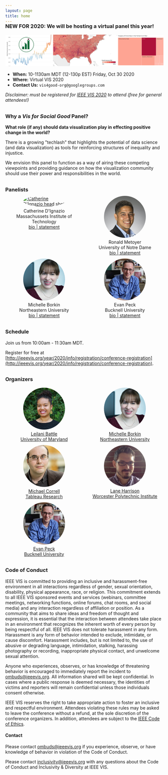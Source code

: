 ```yaml
---
layout: page
title: home
---
```

<style>

h3 {
margin-top: 2em;
}

#new-for-2020-we-will-be-hosting-a-virtual-panel-this-year {
margin-top: -1em;
margin-bottom: 1em;
}

#panelists, #bios {
  display: grid;
  grid-template-columns: repeat(auto-fill, minmax(240px, 1fr));
  grid-gap: 10px;
  margin-bottom: 10px;
}

.panelist_image, .bio_image {
  width: 100pt;
  border-radius: 50%;
  display: block;
  margin-left: auto;
  margin-right: auto;
  margin-bottom: 5px;
}

.panelist_text, .bio_text {
  display: none;
}

.panelist_name, .panelist_affiliation, .panelist_statement, .bio_name, .bio_affiliation {
  text-align: center;
  display: block;
  margin-left: auto;
  margin-right: auto;
}

</style>

### NEW FOR 2020: We will be hosting a virtual panel this year!

![Header image: visualizations of climate change, US food insecurity, and civilian casualties in the war in Yemen](img/teaser2.png)

- **When:** 10-1130am MDT (12-130p EST) Friday, Oct 30 2020
- **Where:** Virtual VIS 2020
- **Contact Us:** `vis4good-org@googlegroups.com`

_Disclaimer: must be registered for [IEEE VIS 2020](http://ieeevis.org) to attend (free for general attendees!)_

### Why a _Vis for Social Good_ Panel?

**What role (if any) should data visualization play in effecting positive change in the world?**

There is a growing "techlash" that highlights the potential of data science (and data visualization) as tools for reinforcing structures of inequality and injustice. 

We envision this panel to function as a way of airing these competing viewpoints and providing guidance on how the visualization community should use their power and responsibilities in the world. 

### Panelists

<div id="panelists">

<div class="grid-item">
<a href="http://www.kanarinka.com/">
  <img class="panelist_image" src="img/dignazio2.png" alt="Catherine D'Ignazio head shot"/>
</a>
  <div class="panelist_name">Catherine D'Ignazio</div>
  <div class="panelist_affiliation">Massachussets Institute of Technology</div>
<a href="/panelists/dignazio">
  <div class="panelist_statement">bio | statement</div>
</a>
  <div class="panelist_text">
  Catherine D’Ignazio is a hacker mama, scholar, and artist/designer who focuses on feminist technology, data literacy and civic engagement. She has run women’s health hackathons, designed global news recommendation systems, created talking and tweeting water quality sculptures, and led walking data visualizations to envision the future of sea level rise. Her 2020 book from MIT Press, Data Feminism, co-authored with Lauren Klein, charts a course for more ethical and empowering data science practices. D’Ignazio is an assistant professor of Urban Science and Planning in the Department of Urban Studies and Planning at MIT where she is the Director of the Data + Feminism Lab.
  </div>
</div>

<div class="grid-item">
<a href="http://sites.nd.edu/ronald-metoyer/">
  <img class="panelist_image" src="img/metoyer.jpeg" alt="Ronald Metoyer head shot"/>
</a>
  <div class="panelist_name">Ronald Metoyer</div>
  <div class="panelist_affiliation">University of Notre Dame</div>
<a href="/panelists/metoyer">
  <div class="panelist_statement">bio | statement</div>
</a>
  <div class="panelist_text">
    Ronald Metoyer is an Associate Professor of Computer Science and Engineering at the University of Notre Dame.  He earned his B.S. in Computer Science and Engineering at the University of California, Los Angeles (1994) and his Ph.D. in Computer Science from the Georgia Institute of Technology (2002).  His primary research interest is in human-computer interaction and information visualization, with a focus on multivariate data visualization, decision making, and narrative.  He has published over 60 papers and is the recipient of a 2002 NSF CAREER Award.  He also serves as Associate Dean in the College of Engineering at the University of Notre Dame.
  </div>
</div>

<div class="grid-item">
<a href="https://www.khoury.northeastern.edu/people/michelle-borkin/">
  <img class="panelist_image" src="img/borkin.jpg" alt="Michelle Borkin head shot"/>
</a>
  <div class="panelist_name">Michelle Borkin</div>
  <div class="panelist_affiliation">Northeastern University</div>
<a href="/panelists/borkin">
  <div class="panelist_statement">bio | statement</div>
</a>
  <div class="panelist_text">
    Michelle Borkin works on the development of novel visualization techniques and tools to enable new insights and discoveries in data. Her research spans visualization and human-computer interaction with interests across disciplines including astronomy and physics, medical imaging, network visualization, perception and cognition, and accessibility.  Michelle Borkin is an Assistant Professor in the Khoury College of Computer Sciences at Northeastern University.  She received her Ph.D. in Applied Physics from Harvard’s School of Engineering and Applied Sciences in 2014, as well as an M.S. in Applied Physics and a B.A. in Astronomy \& Physics from Harvard University. She was previously a National Science Foundation graduate research fellow, a National Defense Science and Engineering graduate fellow, and a TED fellow.  She is also recipient of a CHI 2020 Best Paper Award for the publication ``Design Study `Lite' Methodology: Expediting Design Studies and Enabling the Synergy of Visualization Pedagogy and Social Good''.
  </div>
</div>

<div class="grid-item">
<a href="https://www.eg.bucknell.edu/~emp017/">
  <img class="panelist_image" src="img/peck.jpg" alt="Evan Peck head shot"/>
</a>
  <div class="panelist_name">Evan Peck</div>
  <div class="panelist_affiliation">Bucknell University</div>
<a href="/panelists/peck">
  <div class="panelist_statement">bio | statement</div>
</a>
  <div class="panelist_text">
    Evan Peck is an Associate Professor of Computer Science at Bucknell University. Evan's research sits at the intersection of HCI and Visualization, broadly exploring how technology can empower diverse groups of people to understand their world through data. Recently, his visualization work interviewing community members in rural Pennsylvania was the recipient of a 2019 CHI Best Paper Award. Evan also acts as an advocate for ethical approaches in core engineering curriculum. His curricular development pairs issues of bias, fairness, and social impact directly with technical content (\url{https://ethicalcs.github.io/}), and has been adopted by universities across the country. Finally, Evan serves as a member of ACM SIGCHI's Research Ethics Committee. He earned his Ph.D. in 2014 in Computer Science from Tufts University. 
  </div>
</div>

</div>


### Schedule

Join us from 10:00am - 11:30am MDT. 

Register for free at [http://ieeevis.org/year/2020/info/registration/conference-registration](http://ieeevis.org/year/2020/info/registration/conference-registration).

### Organizers

<div id="bios">

<a href="https://www.cs.umd.edu/~leilani">
<div class="grid-item">
  <img class="bio_image" src="img/battle.jpg" alt="Leilani Battle head shot"/>
  <div class="bio_name">Leilani Battle</div>
  <div class="bio_affiliation">University of Maryland</div>
  <div class="bio_text">
  Leilani Battle is an Assistant Professor at the University of Maryland, College Park, with a joint appointment in the University of Maryland Institute for Advanced Computer Studies (UMIACS). She is also affiliated with the UMD Human-Computer Interaction Laboratory (HCIL). Her research interests focus on developing interactive data-intensive systems that can aid analysts in performing complex data exploration and analysis. Her current research is anchored in the field of databases, but utilizes research methodology and techniques from HCI and visualization to integrate data processing (databases) with interactive interfaces (HCI, visualization).
  </div>
</div>
</a>

<a href="https://www.khoury.northeastern.edu/people/michelle-borkin/">
<div class="grid-item">
  <img class="bio_image" src="img/borkin.jpg" alt="Michelle Borkin head shot" />
  <div class="bio_name">Michelle Borkin</div>
  <div class="bio_affiliation">Northeastern University</div>
  <div class="bio_text">
    Michelle Borkin is an Assistant Professor in the Khoury College of Computer Sciences at Northeastern University. Her research focuses on the development of visualization techniques and tools to enable new insights and discoveries in data across disciplines, informed and enhanced through the evaluation of perception and cognition theory. She is also passionate about broadening participation in visualization, and teaching visualization through a Service-Learning model which engages students with their local community and empowers them to use their visualization skills for social good.
  </div>
</div>
</a>

<a href="http://correll.io/">
<div class="grid-item">
  <img class="bio_image" src="img/correll.png" alt="Michael Correll head shot" />
  <div class="bio_name">Michael Correll</div>
  <div class="bio_affiliation">Tableau Research</div>
  <div class="bio_text">
    Michael Correll is a research scientist at Tableau Software. His research focuses on the presentation of statistical information to audiences without statistical backgrounds. As part of this work he also focuses on the ethical implications of visualization work, and blogs about using data visualization for advocacy and social good. He also focuses on techniques for visualizing uncertainty and communicating uncertain data to wider audiences.
  </div>
</div>
</a>

<a href="https://web.cs.wpi.edu/~ltharrison/">
<div class="grid-item">
  <img class="bio_image" src="img/harrison.jpg" alt="Lane Harrison head shot" />
  <div class="bio_name">Lane Harrison</div>
  <div class="bio_affiliation">Worcester Polytechnic Institute</div>
  <div class="bio_text">
    Lane Harrison is an assistant professor at Worcester Polytechnic Institute. His research centers on measuring how audiences read and interact with visualizations, including graphical perception studies, and studies involving popular interactive visualizations on the web.
  </div>
</div>
</a>

<a href="https://www.eg.bucknell.edu/~emp017/">
<div class="grid-item">
  <img class="bio_image" src="img/peck.jpg" alt="Evan Peck head shot" />
  <div class="bio_name">Evan Peck</div>
  <div class="bio_affiliation">Bucknell University</div>
  <div class="bio_text">
    Evan Peck is an Assistant Professor of Computer Science at Bucknell University.  He has been broadly active in integrating ethical design into introductory CS courses, including running a workshop at SIGCSE 2019, curating and writing about ethical CS modules, and serving as a judge in \textit{The Responsible CS Challenge}. His recent research acts as an extension of these interests - focusing on the communication of data to underrepresented populations in rural Pennsylvania.
  </div>
</div>
</a>

</div>

### Code of Conduct
IEEE VIS is committed to providing an inclusive and harassment-free environment in all interactions regardless of gender, sexual orientation, disability, physical appearance, race, or religion. This commitment extends to all IEEE VIS sponsored events and services (webinars, committee meetings, networking functions, online forums, chat rooms, and social media) and any interaction regardless of affiliation or position. As a community that aims to share ideas and freedom of thought and expression, it is essential that the interaction between attendees take place in an environment that recognizes the inherent worth of every person by being respectful of all. IEEE VIS does not tolerate harassment in any form. Harassment is any form of behavior intended to exclude, intimidate, or cause discomfort. Harassment includes, but is not limited to, the use of abusive or degrading language, intimidation, stalking, harassing photography or recording, inappropriate physical contact, and unwelcome sexual attention.

Anyone who experiences, observes, or has knowledge of threatening behavior is encouraged to immediately report the incident to ombuds@ieeevis.org. All information shared will be kept confidential. In cases where a public response is deemed necessary, the identities of victims and reporters will remain confidential unless those individuals consent otherwise.

IEEE VIS reserves the right to take appropriate action to foster an inclusive and respectful environment. Attendees violating these rules may be asked to leave the conference without a refund, at the sole discretion of the conference organizers. In addition, attendees are subject to the [IEEE Code of Ethics](https://www.ieee.org/about/corporate/governance/p7-8.html).

#### Contact
Please contact ombuds@ieeevis.org if you experience, observe, or have knowledge of behavior in violation of the Code of Conduct.

Please contact inclusivity@ieeevis.org with any questions about the Code of Conduct and Inclusivity & Diversity at IEEE VIS.
